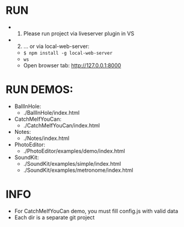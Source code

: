# RUN
- 1. Please run project via liveserver plugin in VS
- 2. ... or via local-web-server:
  - `$ npm install -g local-web-server`
  - `ws`
  - Open browser tab: http://127.0.0.1:8000

# RUN DEMOS:
- BallInHole: 
  - ./BallInHole/index.html
- CatchMeIfYouCan:
  - ./CatchMeIfYouCan/index.html
- Notes:
  - ./Notes/index.html
- PhotoEditor:
  - ./PhotoEditor/examples/demo/index.html
- SoundKit:
  - ./SoundKit/examples/simple/index.html
  - ./SoundKit/examples/metronome/index.html

# INFO
- For CatchMeIfYouCan demo, you must fill config.js with valid data
- Each dir is a separate git project